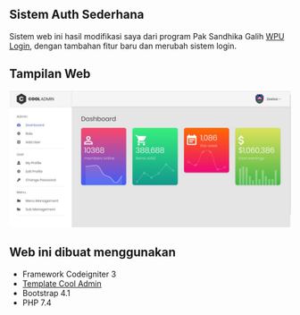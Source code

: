 ## Sistem Auth Sederhana
Sistem web ini hasil modifikasi saya dari program Pak Sandhika Galih <a href="https://github.com/sandhikagalih/wpu-login">WPU Login</a>, dengan tambahan fitur baru dan merubah sistem login.

## Tampilan Web
![alt tag](https://github.com/hafiizh10/auth_ci/blob/master/assets/images/view1.jpg)

## Web ini dibuat menggunakan
- Framework Codeigniter 3
- <a href="https://github.com/puikinsh/CoolAdmin">Template Cool Admin</a>
- Bootstrap 4.1
- PHP 7.4